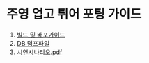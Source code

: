# 주영 업고 튀어 포팅 가이드
1. [빌드 및 배포가이드](https://decorous-leo-9ba.notion.site/20a27af18e5d402fa9d0246cc2a883c6)
2. [DB 덤프파일](./dump)
3. [시연시나리오.pdf](senario.pdf)
